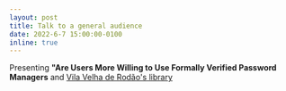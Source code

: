 ```yaml
---
layout: post
title: Talk to a general audience
date: 2022-6-7 15:00:00-0100
inline: true
---
```


Presenting **"Are Users More Willing to Use Formally Verified Password Managers** and [Vila Velha de Rodão's library](assets/pdf/agenda_cultural.pdf)
